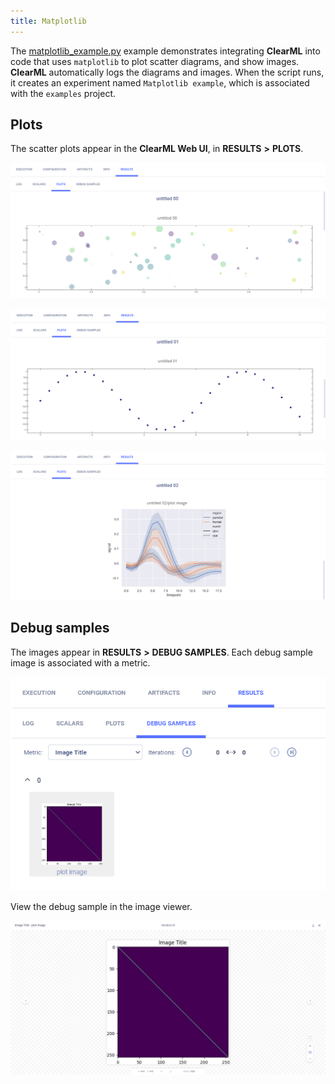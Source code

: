 ```yaml
---
title: Matplotlib
---
```


The [matplotlib_example.py](https://github.com/allegroai/clearml/blob/master/examples/frameworks/matplotlib/matplotlib_example.py) 
example demonstrates integrating **ClearML** into code that uses `matplotlib` to plot scatter diagrams, and show images. 
**ClearML** automatically logs the diagrams and images. When the script runs, it creates an experiment named `Matplotlib example`, 
which is associated with the `examples` project.

## Plots

The scatter plots appear in the **ClearML Web UI**, in **RESULTS** **>** **PLOTS**.

![image](../../../img/examples_matplotlib_example_01.png)

![image](../../../img/examples_matplotlib_example_02.png)

![image](../../../img/examples_matplotlib_example_03.png)

## Debug samples

The images appear in **RESULTS** **>** **DEBUG SAMPLES**. Each debug sample image is associated with a metric.

![image](../../../img/examples_matplotlib_example_04.png)

View the debug sample in the image viewer.

![image](../../../img/examples_matplotlib_example_05.png)